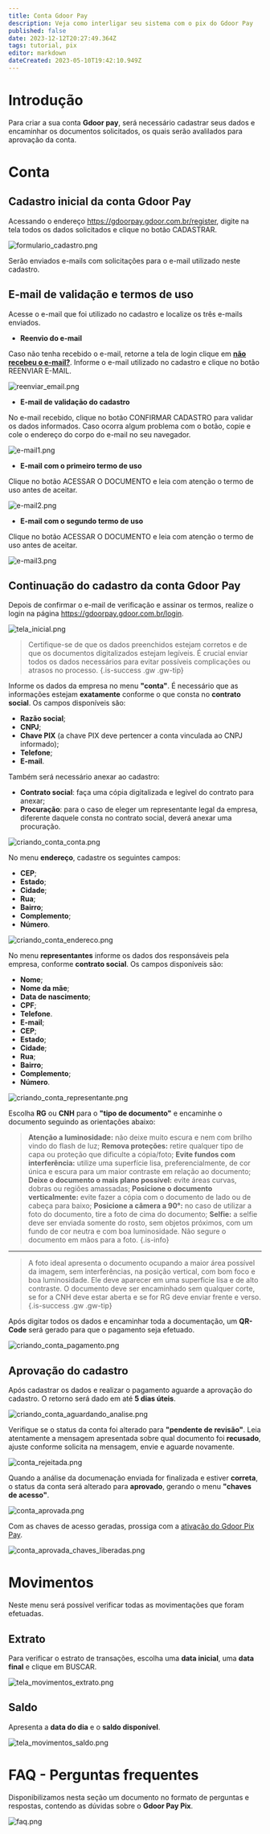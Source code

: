 ```yaml
---
title: Conta Gdoor Pay
description: Veja como interligar seu sistema com o pix do Gdoor Pay
published: false
date: 2023-12-12T20:27:49.364Z
tags: tutorial, pix
editor: markdown
dateCreated: 2023-05-10T19:42:10.949Z
---
```


# Introdução

Para criar a sua conta **Gdoor pay**, será necessário cadastrar seus dados e encaminhar os documentos solicitados, os quais serão avalilados para aprovação da conta.

# Conta 

## Cadastro inicial da conta Gdoor Pay

Acessando o endereço https://gdoorpay.gdoor.com.br/register, digite na tela todos os dados solicitados e clique no botão <span class="mat-button mat-accent">CADASTRAR</span>.

![formulario_cadastro.png](/config/ferramentas/conta-gdoor-pay/1formulario_cadastro.png)


Serão enviados e-mails com solicitações para o e-mail utilizado neste cadastro.


## E-mail de validação e termos de uso
Acesse o e-mail que foi utilizado no cadastro e localize os três e-mails enviados.

- **Reenvio do e-mail**

Caso não tenha recebido o e-mail, retorne a tela de login clique em [**não recebeu o e-mail?**](https://gdoorpay.gdoor.com.br/resend-email). Informe o e-mail utilizado no cadastro e clique no botão <span class="mat-button mat-accent">REENVIAR E-MAIL</span>.

![reenviar_email.png](/config/ferramentas/conta-gdoor-pay/reenviar_email.png)

- **E-mail de validação do cadastro**

No e-mail recebido, clique no botão <span class="mat-button mat-accent">CONFIRMAR CADASTRO</span> para validar os dados informados. Caso ocorra algum problema com o botão, copie e cole o endereço do corpo do e-mail no seu navegador.

![e-mail1.png](/config/ferramentas/conta-gdoor-pay/e-mail1.png)

- **E-mail com o primeiro termo de uso**

Clique no botão <span class="mat-button mat-accent">ACESSAR O DOCUMENTO</span> e leia com atenção o termo de uso antes de aceitar. 

![e-mail2.png](/config/ferramentas/conta-gdoor-pay/e-mail2.png)


- **E-mail com o segundo termo de uso**

Clique no botão <span class="mat-button mat-accent">ACESSAR O DOCUMENTO</span> e leia com atenção o termo de uso antes de aceitar. 


![e-mail3.png](/config/ferramentas/conta-gdoor-pay/e-mail3.png)

## Continuação do cadastro da conta Gdoor Pay
Depois de confirmar o e-mail de verificação e assinar os termos, realize o login na página https://gdoorpay.gdoor.com.br/login.

![tela_inicial.png](/config/ferramentas/conta-gdoor-pay/2tela_inicial.png)

> Certifique-se de que os dados preenchidos estejam corretos e de que os documentos digitalizados estejam legíveis. É crucial enviar todos os dados necessários para evitar possíveis complicações ou atrasos no processo.
{.is-success .gw .gw-tip}

Informe os dados da empresa no menu **"conta"**. É necessário que as informações estejam **exatamente** conforme o que consta no **contrato social**. Os campos disponíveis são:

- **Razão social**;
- **CNPJ**;
- **Chave PIX** (a chave PIX deve pertencer a conta vinculada ao CNPJ informado);
- **Telefone**;
- **E-mail**.

Também será necessário anexar ao cadastro:
- **Contrato social**: faça uma cópia digitalizada e legível do contrato para anexar;
- **Procuração**: para o caso de eleger um representante legal da empresa, diferente daquele consta no contrato social, deverá anexar uma procuração.


![criando_conta_conta.png](/config/ferramentas/conta-gdoor-pay/3criando_conta_conta.png)

No menu **endereço**, cadastre os seguintes campos:
- **CEP**;
- **Estado**;
- **Cidade**;
- **Rua**;
- **Bairro**;
- **Complemento**;
- **Número**.

![criando_conta_endereco.png](/config/ferramentas/conta-gdoor-pay/4criando_conta_endereco.png)

No menu **representantes** informe os dados dos responsáveis pela empresa, conforme **contrato social**. Os campos disponíveis são:
- **Nome**;
- **Nome da mãe**;
- **Data de nascimento**;
- **CPF**;
- **Telefone**.
- **E-mail**;
- **CEP**;
- **Estado**;
- **Cidade**;
- **Rua**;
- **Bairro**;
- **Complemento**;
- **Número**.

![criando_conta_representante.png](/config/ferramentas/conta-gdoor-pay/5criando_conta_representante.png)

Escolha **RG** ou **CNH** para o **"tipo de documento"** e encaminhe o documento seguindo as orientações abaixo: 

>**Atenção a luminosidade:** não deixe muito escura e nem com brilho vindo do flash de luz;
 **Remova proteções:** retire qualquer tipo de capa ou proteção que dificulte a cópia/foto;
 **Evite fundos com interferência:** utilize uma superfície lisa, preferencialmente, de cor única e escura para um maior contraste em relação ao documento;
 **Deixe o documento o mais plano possível:** evite áreas curvas, dobras ou regiões amassadas;
 **Posicione o documento verticalmente:** evite fazer a cópia com o documento de lado ou de cabeça para baixo;
 **Posicione a câmera a 90°:** no caso de utilizar a foto do documento, tire a foto de cima do documento;
 **Selfie:** a selfie deve ser enviada somente do rosto, sem objetos próximos, com um fundo de cor neutra e com boa luminosidade. Não segure o documento em mãos para a foto.
 {.is-info}
 --------------
>A foto ideal apresenta o documento ocupando a maior área possível da imagem, sem interferências, na posição vertical, com bom foco e boa luminosidade. Ele deve aparecer em uma superficie lisa e de alto contraste. O documento deve ser encaminhado sem qualquer corte, se for a CNH deve estar aberta e se for RG deve enviar frente e verso.
{.is-success .gw .gw-tip}






Após digitar todos os dados e encaminhar toda a documentação, um **QR-Code** será gerado para que o pagamento seja efetuado.

![criando_conta_pagamento.png](/config/ferramentas/conta-gdoor-pay/6criando_conta_pagamento.png)


## Aprovação do cadastro

Após cadastrar os dados e realizar o pagamento aguarde a aprovação do cadastro. O retorno será dado em até **5 dias úteis**.

![criando_conta_aguardando_analise.png](/config/ferramentas/conta-gdoor-pay/7criando_conta_aguardando_analise.png)

Verifique se o status da conta foi alterado para **"pendente de revisão"**. Leia atentamente a mensagem apresentada sobre qual documento foi **recusado**, ajuste conforme solicita na mensagem, envie e aguarde novamente.

![conta_rejeitada.png](/config/ferramentas/conta-gdoor-pay/8conta_rejeitada.png)

Quando a análise da documenação enviada for finalizada e estiver **correta**, o status da conta será alterado para **aprovado**, gerando o menu **"chaves de acesso"**.

![conta_aprovada.png](/config/ferramentas/conta-gdoor-pay/8conta_aprovada.png)

Com as chaves de acesso geradas, prossiga com a    [ativação do Gdoor Pix Pay](https://help.gdoorweb.com.br/pt-br/ferramentas/integracoes/gdoorpaypix).

![conta_aprovada_chaves_liberadas.png](/config/ferramentas/conta-gdoor-pay/9conta_aprovada_chaves_liberadas.png)

# Movimentos

Neste menu será possível verificar todas as movimentações que foram efetuadas.

## Extrato

Para verificar o estrato de transações, escolha uma **data inicial**, uma **data final** e clique em <span class="mat-button mat-accent">BUSCAR</span>.

![tela_movimentos_extrato.png](/config/ferramentas/conta-gdoor-pay/tela_movimentos_extrato.png)

## Saldo

Apresenta a **data do dia** e o **saldo disponível**.

![tela_movimentos_saldo.png](/config/ferramentas/conta-gdoor-pay/tela_movimentos_saldo.png)



# FAQ - Perguntas frequentes

Disponibilizamos nesta seção um documento no formato de perguntas e respostas, contendo as dúvidas sobre o **Gdoor Pay Pix**.

![faq.png](/config/ferramentas/conta-gdoor-pay/faq.png)


